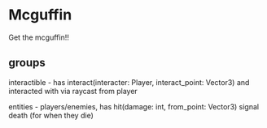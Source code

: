 # Mcguffin
Get the mcguffin!!

## groups

interactible - has interact(interacter: Player, interact_point: Vector3) and interacted with via raycast from player

entities - players/enemies, has 
hit(damage: int, from_point: Vector3)
signal death (for when they die)